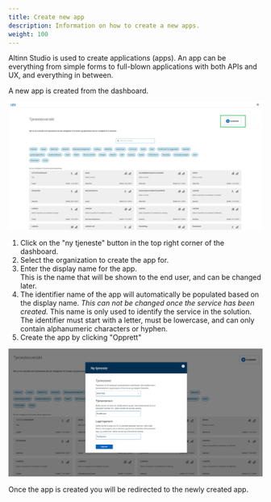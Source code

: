 ```yaml
---
title: Create new app
description: Information on how to create a new apps.
weight: 100
---
```


Altinn Studio is used to create applications (apps).
An app can be everything from simple forms to full-blown applications with both APIs and UX, and everything in between.

A new app is created from the dashboard.

![The dashboard in Altinn Studio](dashboard-overview.png?width=1000 "Dashboard - overview")

1. Click on the "ny tjeneste" button in the top right corner of the dashboard. 
2. Select the organization to create the app for.
3. Enter the display name for the app.  
   This is the name that will be shown to the end user, and can be changed later.
4. The identifier name of the app will automatically be populated based on the display name.
   _This can not be changed once the service has been created._
   This name is only used to identify the service in the solution.
   The identifier must start with a letter, must be lowercase, and can only contain alphanumeric characters or hyphen.
5. Create the app by clicking "Opprett"

![Create a new service popup](dashboard-new-service.png?width=1000 "Dashboard - create a new service")

Once the app is created you will be redirected to the newly created app.